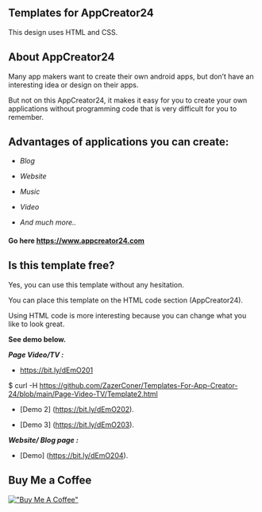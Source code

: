 ## Templates for AppCreator24

This design uses HTML and CSS.

## About AppCreator24

Many app makers want to create their own android apps, but don’t have an interesting idea or design on their apps. 

But not on this AppCreator24, it makes it easy for you to create your own applications without programming code that is very difficult for you to remember. 

## Advantages of applications you can create: 

- _Blog_

- _Website_

- _Music_ 

- _Video_

- _And much more.._

#### Go here https://www.appcreator24.com

## Is this template free?

Yes, you can use this template without any hesitation.

You can place this template on the HTML code section (AppCreator24).

Using HTML code is more interesting because you can change what you like to look great.

**See demo below.**

**_Page Video/TV :_**

- https://bit.ly/dEmO201

$ curl -H https://github.com/ZazerConer/Templates-For-App-Creator-24/blob/main/Page-Video-TV/Template2.html

- [Demo 2]
(https://bit.ly/dEmO202).

- [Demo 3]
(https://bit.ly/dEmO203).

**_Website/ Blog page :_**

- [Demo]
(https://bit.ly/dEmO204).

## Buy Me a Coffee

[!["Buy Me A Coffee"](https://www.buymeacoffee.com/assets/img/custom_images/orange_img.png)](https://www.buymeacoffee.com/zaidzer9k)

